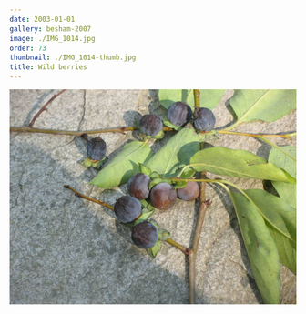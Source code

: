 ```yaml
---
date: 2003-01-01
gallery: besham-2007
image: ./IMG_1014.jpg
order: 73
thumbnail: ./IMG_1014-thumb.jpg
title: Wild berries
---
```


![Wild berries](./IMG_1014.jpg)